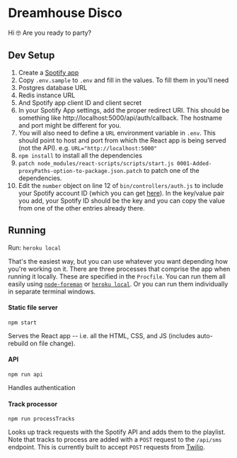 # Dreamhouse Disco
Hi 🤓
Are you ready to party?

## Dev Setup
1. Create a [Spotify app](https://developer.spotify.com/my-applications/)
1. Copy `.env.sample` to `.env` and fill in the values.  To fill them in you'll need
  1. Postgres database URL
  1. Redis instance URL
  1. And Spotify app client ID and client secret
2. In your Spotify App settings, add the proper redirect URI.  This should be something like http://localhost:5000/api/auth/callback.  The hostname and port might be different for you.
3. You will also need to define a `URL` environment variable in `.env`.  This should point to host and port from which the React app is being served (not the API).  e.g. `URL="http://localhost:5000"`
4. `npm install` to install all the dependencies
5. `patch node_modules/react-scripts/scripts/start.js 0001-Added-proxyPaths-option-to-package.json.patch` to patch one of the dependencies.
6. Edit the `number` object on line 12 of `bin/controllers/auth.js` to include your Spotify account ID (which you can get [here](https://developer.spotify.com/web-api/console/get-current-user/)).  In the key/value pair you add, your Spotify ID should be the key and you can copy the value from one of the other entries already there.

## Running
Run: `heroku local`

That's the easiest way, but you can use whatever you want depending how you're working on it.  There are three processes that comprise the app when running it locally. These are specified in the `Procfile`.  You can run them all easily using [`node-foreman`](https://github.com/strongloop/node-foreman) or [`heroku local`](https://devcenter.heroku.com/articles/heroku-local).  Or you can run them individually in separate terminal windows.

#### Static file server
`npm start`

Serves the React app -- i.e. all the HTML, CSS, and JS (includes auto-rebuild on file change).

#### API
`npm run api`

Handles authentication

#### Track processor
`npm run processTracks`

Looks up track requests with the Spotify API and adds them to the playlist.  Note that tracks to process are added with a `POST` request to the `/api/sms` endpoint.  This is currently built to accept `POST` requests from [Twilio](https://www.twilio.com/).

